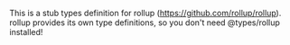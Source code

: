 This is a stub types definition for rollup (https://github.com/rollup/rollup).
rollup provides its own type definitions, so you don't need @types/rollup installed!